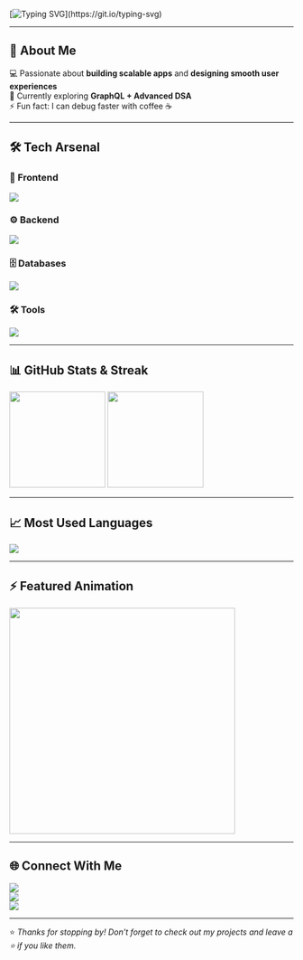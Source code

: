 <!-- Typing Animation -->
[![Typing SVG](https://readme-typing-svg.herokuapp.com?size=24&duration=4000&color=FF6B6B&vCenter=true&width=600&lines=Hi+%F0%9F%91%8B+I'm+[Your+Name];Full-Stack+Developer;Open+Source+Contributor;Always+Learning+New+Tech!)](https://git.io/typing-svg)

---

## 🚀 About Me
💻 Passionate about **building scalable apps** and **designing smooth user experiences**  
🎯 Currently exploring **GraphQL + Advanced DSA**  
⚡ Fun fact: I can debug faster with coffee ☕  

---

## 🛠️ Tech Arsenal

### 🎨 Frontend
<img src="https://skillicons.dev/icons?i=html,css,js,react,redux,bootstrap,tailwind" />

### ⚙️ Backend
<img src="https://skillicons.dev/icons?i=python,django,nodejs,dotnet" />

### 🗄️ Databases
<img src="https://skillicons.dev/icons?i=mysql,mongodb" />

### 🛠️ Tools
<img src="https://skillicons.dev/icons?i=git,github,vscode" />

---

## 📊 GitHub Stats & Streak

<img src="https://github-readme-stats.vercel.app/api?username=YOURUSERNAME&show_icons=true&theme=radical&count_private=true" height="170" />  
<img src="https://github-readme-streak-stats.herokuapp.com/?user=YOURUSERNAME&theme=radical" height="170" />

---

## 📈 Most Used Languages
<img src="https://github-readme-stats.vercel.app/api/top-langs/?username=YOURUSERNAME&layout=compact&theme=radical" />

---

## ⚡ Featured Animation
<img src="https://media.giphy.com/media/qgQUggAC3Pfv687qPC/giphy.gif" width="400" />

---

## 🌐 Connect With Me
<a href="https://linkedin.com/in/yourlinkedin"><img src="https://img.shields.io/badge/LinkedIn-blue?logo=linkedin&logoColor=white" /></a>  
<a href="mailto:youremail@example.com"><img src="https://img.shields.io/badge/Email-D14836?logo=gmail&logoColor=white" /></a>  
<a href="https://yourportfolio.com"><img src="https://img.shields.io/badge/Portfolio-000000?logo=vercel&logoColor=white" /></a>  

---

⭐ *Thanks for stopping by! Don’t forget to check out my projects and leave a ⭐ if you like them.*
